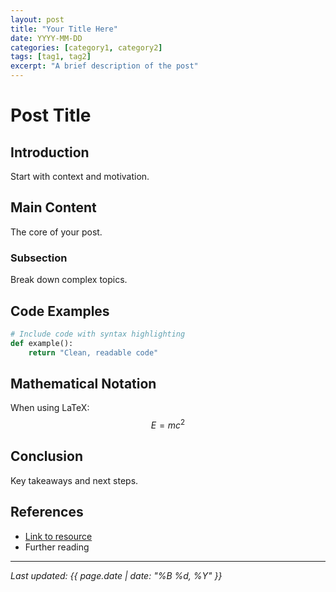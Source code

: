 ```yaml
---
layout: post
title: "Your Title Here"
date: YYYY-MM-DD
categories: [category1, category2]
tags: [tag1, tag2]
excerpt: "A brief description of the post"
---
```


# Post Title

## Introduction
Start with context and motivation.

## Main Content
The core of your post.

### Subsection
Break down complex topics.

## Code Examples
```python
# Include code with syntax highlighting
def example():
    return "Clean, readable code"
```

## Mathematical Notation
When using LaTeX: $$E = mc^2$$

## Conclusion
Key takeaways and next steps.

## References
- [Link to resource](url)
- Further reading

---
*Last updated: {{ page.date | date: "%B %d, %Y" }}*